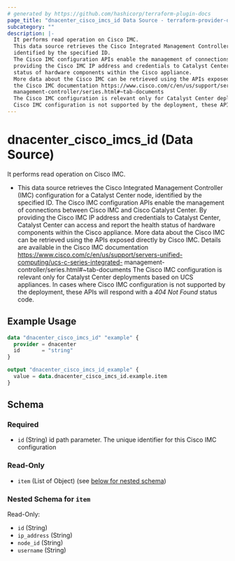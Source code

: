 ```yaml
---
# generated by https://github.com/hashicorp/terraform-plugin-docs
page_title: "dnacenter_cisco_imcs_id Data Source - terraform-provider-dnacenter"
subcategory: ""
description: |-
  It performs read operation on Cisco IMC.
  This data source retrieves the Cisco Integrated Management Controller (IMC) configuration for a Catalyst Center node,
  identified by the specified ID.
  The Cisco IMC configuration APIs enable the management of connections between Cisco IMC and Cisco Catalyst Center. By
  providing the Cisco IMC IP address and credentials to Catalyst Center, Catalyst Center can access and report the health
  status of hardware components within the Cisco appliance.
  More data about the Cisco IMC can be retrieved using the APIs exposed directly by Cisco IMC. Details are available in
  the Cisco IMC documentation https://www.cisco.com/c/en/us/support/servers-unified-computing/ucs-c-series-integrated-
  management-controller/series.html#~tab-documents
  The Cisco IMC configuration is relevant only for Catalyst Center deployments based on UCS appliances. In cases where
  Cisco IMC configuration is not supported by the deployment, these APIs will respond with a 404 Not Found status code.
---
```


# dnacenter_cisco_imcs_id (Data Source)

It performs read operation on Cisco IMC.

- This data source retrieves the Cisco Integrated Management Controller (IMC) configuration for a Catalyst Center node,
identified by the specified ID.
The Cisco IMC configuration APIs enable the management of connections between Cisco IMC and Cisco Catalyst Center. By
providing the Cisco IMC IP address and credentials to Catalyst Center, Catalyst Center can access and report the health
status of hardware components within the Cisco appliance.
More data about the Cisco IMC can be retrieved using the APIs exposed directly by Cisco IMC. Details are available in
the Cisco IMC documentation https://www.cisco.com/c/en/us/support/servers-unified-computing/ucs-c-series-integrated-
management-controller/series.html#~tab-documents
The Cisco IMC configuration is relevant only for Catalyst Center deployments based on UCS appliances. In cases where
Cisco IMC configuration is not supported by the deployment, these APIs will respond with a *404 Not Found* status code.

## Example Usage

```terraform
data "dnacenter_cisco_imcs_id" "example" {
  provider = dnacenter
  id       = "string"
}

output "dnacenter_cisco_imcs_id_example" {
  value = data.dnacenter_cisco_imcs_id.example.item
}
```

<!-- schema generated by tfplugindocs -->
## Schema

### Required

- `id` (String) id path parameter. The unique identifier for this Cisco IMC configuration

### Read-Only

- `item` (List of Object) (see [below for nested schema](#nestedatt--item))

<a id="nestedatt--item"></a>
### Nested Schema for `item`

Read-Only:

- `id` (String)
- `ip_address` (String)
- `node_id` (String)
- `username` (String)
